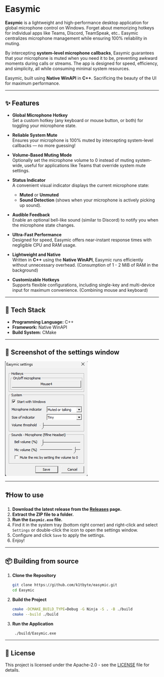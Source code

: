 # Easymic

**Easymic** is a lightweight and high-performance desktop application for global microphone control on Windows. Forget about memorizing hotkeys for individual apps like Teams, Discord, TeamSpeak, etc.. Easymic centralizes microphone management while ensuring 100% reliability in muting.

By intercepting **system-level microphone callbacks**, Easymic guarantees that your microphone is muted when you need it to be, preventing awkward moments during calls or streams. The app is designed for speed, efficiency, and simplicity, all while consuming minimal system resources.

Easymic, built using **Native WinAPI** in **C++**. Sacrificing the beauty of the UI for maximum performance.

---

## ✨ Features

- **Global Microphone Hotkey**  
  Set a custom hotkey (any keyboard or mouse button, or both) for toggling your microphone state.

- **Reliable System Mute**  
  Ensures your microphone is 100% muted by intercepting system-level callbacks — no more guessing!

- **Volume-Based Muting Mode**  
  Optionally set the microphone volume to 0 instead of muting system-wide, useful for applications like Teams that override system mute settings.

- **Status Indicator**  
  A convenient visual indicator displays the current microphone state:
    - **Muted** or **Unmuted**
    - **Sound Detection** (shows when your microphone is actively picking up sound).

- **Audible Feedback**  
  Enable an optional bell-like sound (similar to Discord) to notify you when the microphone state changes.

- **Ultra-Fast Performance**  
  Designed for speed, Easymic offers near-instant response times with negligible CPU and RAM usage.

- **Lightweight and Native**  
  Written in **C++** using the **Native WinAPI**, Easymic runs efficiently without unnecessary overhead. (Consumption of 1 - 2 MiB of RAM in the background)

- **Customizable Hotkeys**  
  Supports flexible configurations, including single-key and multi-device input for maximum convenience. (Combining mouse and keyboard)

---

## 🚀 Tech Stack

- **Programming Language:** C++
- **Framework:** Native WinAPI
- **Build System:** CMake

---

## 📸 Screenshot of the settings window
![img.png](screenshots/img.png)

---

## ❓️How to use

1. **Download the latest release from the [Releases](https://github.com/k1tbyte/Easymic/releases) page.**
2. **Extract the ZIP file to a folder.**
3. **Run the `Easymic.exe` file.**
4. Find it in the system tray (bottom right corner) and right-click and select `Settings` or double-click the icon to open the settings window.
5. Configure and click `Save` to apply the settings.
6. Enjoy!
---

## 📦 Building from source

1. **Clone the Repository**
   ```bash
   git clone https://github.com/k1tbyte/easymic.git
   cd Easymic
    ```
2. **Build the Project**
   ```bash
   cmake -DCMAKE_BUILD_TYPE=Debug -G Ninja -S . -B ./build
   cmake --build ./build
   ```
3. **Run the Application**
   ```bash
    ./build/Easymic.exe
    ```
---
## 📜 License
This project is licensed under the Apache-2.0 - see the [LICENSE](LICENSE.txt) file for details.
